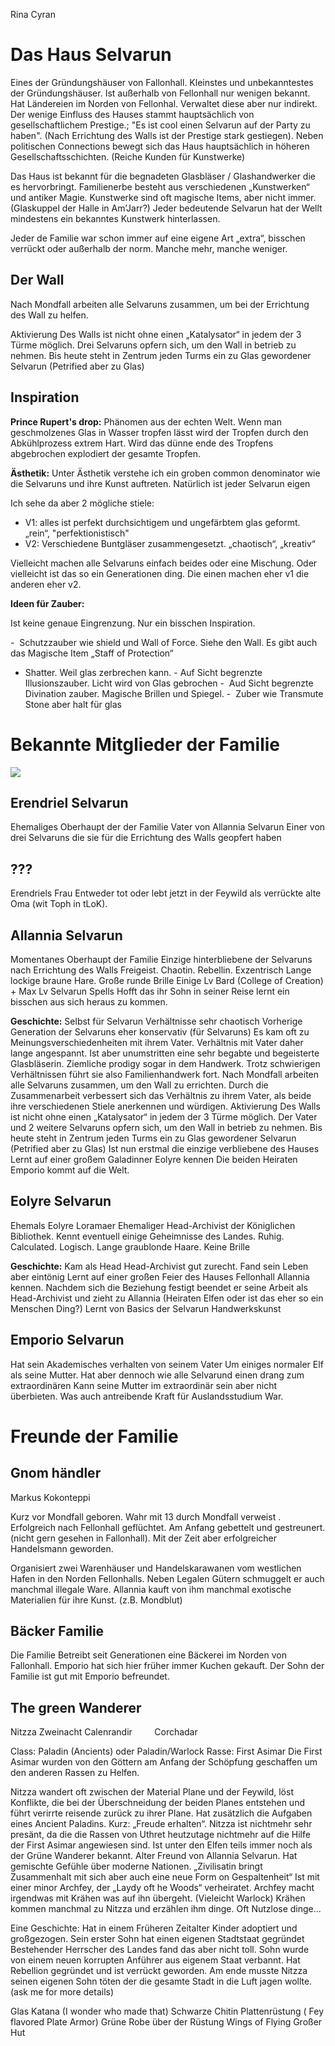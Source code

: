 Rina
Cyran

# Das Haus Selvarun

Eines der Gründungshäuser von Fallonhall.
Kleinstes und unbekanntestes der Gründungshäuser.
Ist außerhalb von Fellonhall nur wenigen bekannt.
Hat Ländereien im Norden von Fellonhal. Verwaltet diese aber nur indirekt.
Der wenige Einfluss des Hauses stammt hauptsächlich von gesellschaftlichem Prestige.; "Es ist cool einen Selvarun auf der Party zu haben".
(Nach Errichtung des Walls ist der Prestige stark gestiegen).
Neben politischen Connections bewegt sich das Haus hauptsächlich in höheren Gesellschaftsschichten. (Reiche Kunden für Kunstwerke)

Das Haus ist bekannt für die begnadeten Glasbläser / Glashandwerker die es hervorbringt.
Familienerbe besteht aus verschiedenen „Kunstwerken“ und antiker Magie.
Kunstwerke sind oft magische Items, aber nicht immer. (Glaskuppel der Halle in Am’Jarr?)
Jeder bedeutende  Selvarun hat der Wellt mindestens ein bekanntes Kunstwerk hinterlassen.

Jeder de Familie war schon immer auf eine eigene Art „extra“, bisschen verrückt oder außerhalb der norm. Manche mehr, manche weniger.

## Der Wall

Nach Mondfall arbeiten alle Selvaruns zusammen, um bei der Errichtung des Wall zu helfen.

Aktivierung Des Walls ist nicht ohne einen „Katalysator“ in jedem der 3 Türme möglich. Drei Selvaruns opfern sich, um den Wall in betrieb zu nehmen. Bis heute steht in Zentrum jeden Turms ein zu Glas gewordener Selvarun (Petrified aber zu Glas)

## Inspiration

**Prince Rupert's drop:**
Phänomen aus der echten Welt.
Wenn man geschmolzenes Glas in Wasser tropfen lässt wird der Tropfen durch den Abkühlprozess extrem Hart. Wird das dünne ende des Tropfens abgebrochen explodiert der gesamte Tropfen.

**Ästhetik:**
Unter Ästhetik verstehe ich ein groben common denominator wie die Selvaruns und ihre Kunst auftreten. Natürlich ist jeder Selvarun eigen

Ich sehe da aber 2 mögliche stiele:
- V1: alles ist perfekt durchsichtigem und ungefärbtem glas geformt. „rein“, "perfektionistisch"
- V2: Verschiedene Buntgläser zusammengesetzt. „chaotisch“, „kreativ“

Vielleicht machen alle Selvaruns einfach beides oder eine Mischung. Oder vielleicht ist das so ein Generationen ding. Die einen machen eher v1 die anderen eher v2. 

**Ideen für Zauber:**

Ist keine genaue Eingrenzung. Nur ein bisschen Inspiration.

-  Schutzzauber wie shield und Wall of Force. Siehe den Wall. Es gibt auch das Magische Item „Staff of Protection“
- Shatter. Weil glas zerbrechen kann.
- Auf Sicht begrenzte Illusionszauber. Licht wird von Glas gebrochen
-  Aud Sicht begrenzte Divination zauber. Magische Brillen und Spiegel.
-  Zuber wie Transmute Stone aber halt für glas







# Bekannte Mitglieder der Familie



![](file:///C:/Users/Inkomid/AppData/Local/Temp/msohtmlclip1/01/clip_image001.png)


## Erendriel Selvarun

Ehemaliges Oberhaupt der der Familie
Vater von Allannia Selvarun
Einer von drei Selvaruns die sie für die Errichtung des Walls geopfert haben

## ???

Erendriels Frau
Entweder tot oder lebt jetzt in der Feywild als verrückte alte Oma (wit Toph in tLoK).

## Allannia Selvarun

Momentanes Oberhaupt der Familie
Einzige hinterbliebene der Selvaruns nach Errichtung des Walls
Freigeist. Chaotin. Rebellin. Exzentrisch
Lange lockige braune Hare. Große runde Brille
Einige Lv Bard (College of Creation) + Max Lv Selvarun Spells
Hofft das ihr Sohn in seiner Reise lernt ein bisschen aus sich heraus zu kommen.

**Geschichte:**
Selbst für Selvarun Verhältnisse sehr chaotisch
Vorherige Generation der Selvaruns eher konservativ (für Selvaruns)
Es kam oft zu Meinungsverschiedenheiten mit ihrem Vater.
Verhältnis mit Vater daher lange angespannt.
Ist aber unumstritten eine sehr begabte und begeisterte Glasbläserin. Ziemliche prodigy sogar in dem Handwerk.
Trotz schwierigen Verhältnissen führt sie also Familienhandwerk fort.
Nach Mondfall arbeiten alle Selvaruns zusammen, um den Wall zu errichten.
Durch die Zusammenarbeit verbessert sich das Verhältnis zu ihrem Vater, als beide ihre verschiedenen Stiele anerkennen und würdigen.
Aktivierung Des Walls ist nicht ohne einen „Katalysator“ in jedem der 3 Türme möglich. Der Vater und 2 weitere Selvaruns opfern sich, um den Wall in betrieb zu nehmen. Bis heute steht in Zentrum jeden Turms ein zu Glas gewordener Selvarun (Petrified aber zu Glas)
Ist nun erstmal die einzige verbliebene des Hauses
Lernt auf einer großem Galadinner Eolyre kennen
Die beiden Heiraten
Emporio kommt auf die Welt.

## Eolyre Selvarun

Ehemals Eolyre Loramaer
Ehemaliger Head-Archivist der Königlichen Bibliothek. Kennt eventuell einige Geheimnisse des Landes.
Ruhig. Calculated. Logisch.
Lange graublonde Haare. Keine Brille

**Geschichte:**
Kam als Head Head-Archivist gut zurecht. Fand sein Leben aber eintönig
Lernt auf einer großen Feier des Hauses Fellonhall Allannia kennen.
Nachdem sich die Beziehung festigt beendet er seine Arbeit als Head-Archivist und zieht zu Allannia (Heiraten Elfen oder ist das eher so ein Menschen Ding?)
Lernt von Basics der Selvarun Handwerkskunst

## Emporio Selvarun

Hat sein Akademisches verhalten von seinem Vater
Um einiges normaler Elf als seine Mutter. Hat aber dennoch wie alle Selvarund einen drang zum extraordinären
Kann seine Mutter im extraordinär sein aber nicht überbieten. Was auch antreibende Kraft für Auslandsstudium War.

# Freunde der Familie
## Gnom händler

Markus Kokonteppi

Kurz vor Mondfall geboren. Wahr mit 13 durch Mondfall verweist . Erfolgreich nach Fellonhall geflüchtet. Am Anfang gebettelt und gestreunert. (nicht gern gesehen in Fallonhall). Mit der Zeit aber erfolgreicher Handelsmann geworden.

Organisiert zwei Warenhäuser und Handelskarawanen vom westlichen Hafen in den Norden Fellonhalls.
Neben Legalen Gütern schmuggelt er auch manchmal illegale Ware. 
Allannia kauft von ihm manchmal exotische Materialien für ihre Kunst. (z.B. Mondblut)

## Bäcker Familie

Die Familie Betreibt seit Generationen eine Bäckerei im Norden von Fallonhall. Emporio hat sich hier früher immer Kuchen gekauft. Der Sohn der Familie ist gut mit Emporio befreundet.

## The green Wanderer

Nitzza Zweinacht
Calenrandir        
Corchadar        

Class: Paladin (Ancients) oder Paladin/Warlock
Rasse: First Asimar
Die First Asimar wurden von den Göttern am Anfang der Schöpfung geschaffen um den anderen Rassen zu Helfen.

Nitzza wandert oft zwischen der Material Plane und der Feywild, löst Konflikte, die bei der Überschneidung der beiden Planes entstehen und führt verirrte reisende zurück zu ihrer Plane.
Hat zusätzlich die Aufgaben eines Ancient Paladins. Kurz: „Freude erhalten“.
Nitzza ist nichtmehr sehr presänt, da die die Rassen von Uthret heutzutage nichtmehr auf die Hilfe der First Asimar angewiesen sind.
Ist unter den Elfen teils immer noch als der Grüne Wanderer bekannt.
Alter Freund von Allannia Selvarun.
Hat gemischte Gefühle über moderne Nationen. „Zivilisatin bringt Zusammenhalt mit sich aber auch eine neue Form on Gespaltenheit“
Ist mit einer minor Archfey, der „Laydy oft he Woods“ verheiratet.
Archfey macht irgendwas mit Krähen was auf ihn übergeht. (Vieleicht Warlock)
Krähen kommen manchmal zu Nitzza und erzählen ihm dinge. Oft Nutzlose dinge...

Eine Geschichte:
Hat in einem Früheren Zeitalter Kinder adoptiert und großgezogen.
Sein erster Sohn hat einen eigenen Stadtstaat gegründet
Bestehender Herrscher des Landes fand das aber nicht toll.
Sohn wurde von einem neuen korrupten Anführer aus eigenem Staat verbannt.
Hat Rebellion gegründet und ist verrückt geworden.
Am ende musste Nitzza seinen eigenen Sohn töten der die gesamte Stadt in die Luft jagen wollte.
(ask me for more details)

Glas Katana (I wonder who made that)
Schwarze Chitin Plattenrüstung ( Fey flavored Plate Armor)
Grüne Robe über der Rüstung
Wings of Flying
Großer Hut



